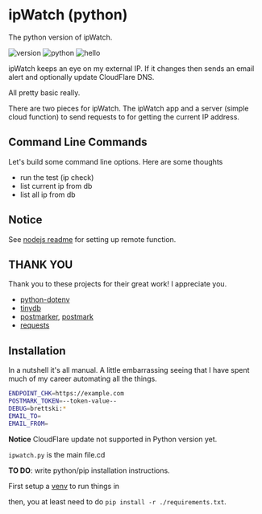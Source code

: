 # ipWatch (python)

The python version of ipWatch.

![version](https://img.shields.io/badge/version-1.0.0-blue)
![python](https://img.shields.io/badge/python->=3.9-3776AB)
![hello](https://img.shields.io/badge/hi-👋-lightgray)

ipWatch keeps an eye on my external IP. If it changes then sends an email alert and optionally update CloudFlare DNS.

All pretty basic really.

There are two pieces for ipWatch. The ipWatch app and a server (simple cloud function) to send requests to for getting the current IP address.

## Command Line Commands

Let's build some command line options. Here are some thoughts

- run the test (ip check)
- list current ip from db
- list all ip from db

## Notice

See [nodejs readme](../nodejs/readme.md) for setting up remote function.

## THANK YOU

Thank you to these projects for their great work! I appreciate you.

- [python-dotenv](https://pypi.org/project/python-dotenv/)
- [tinydb](https://tinydb.readthedocs.io/en/latest/)
- [postmarker](https://postmarkapp.com/send-email/python), [postmark](https://postmarkapp.com)
- [requests](https://requests.readthedocs.io/en/latest/)

## Installation

In a nutshell it's all manual. A little embarrassing seeing that I have spent much of my career automating all the things.

```sh
ENDPOINT_CHK=https://example.com
POSTMARK_TOKEN=--token-value--
DEBUG=brettski:*
EMAIL_TO=
EMAIL_FROM=
```

**Notice** CloudFlare update not supported in Python version yet.

`ipwatch.py` is the main file.cd

**TO DO**: write python/pip installation instructions.  

First setup a [venv](https://docs.python.org/3/library/venv.html) to run things in

then, you at least need to do `pip install -r ./requirements.txt`.
